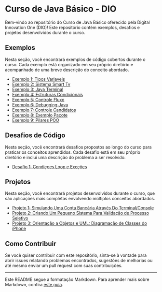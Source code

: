 # Curso de Java Básico - DIO

Bem-vindo ao repositório do Curso de Java Básico oferecido pela Digital Innovation One (DIO)! Este repositório contém exemplos, desafios e projetos desenvolvidos durante o curso.

## Exemplos

Nesta seção, você encontrará exemplos de código cobertos durante o curso. Cada exemplo está organizado em seu próprio diretório e acompanhado de uma breve descrição do conceito abordado.

- [Exemplo 1: Tipos Variaveis](exemplos/1-tipos-variaveis)
- [Exemplo 2: Sistema Smart Tv](exemplos/2-sistema-smart-tv)
- [Exemplo 3: Java Terminal](exemplos/3-java-terminal)
- [Exemplo 4: Estruturas Condicionais](exemplos/4-estrturas-condicionais)
- [Exemplo 5: Controle Fluxo](exemplos/5-controle-fluxo)
- [Exemplo 6: Debugging Java](exemplos/6-debugging-java)
- [Exemplo 7: Controle Candidatos](exemplos/7-controle-candidatos)
- [Exemplo 8: Exemplo Pacote](exemplos/8-exemplo-pacote)
- [Exemplo 9: Pilares POO](exemplos/9-pilares-poo)

## Desafios de Código

Nesta seção, você encontrará desafios propostos ao longo do curso para praticar os conceitos aprendidos. Cada desafio está em seu próprio diretório e inclui uma descrição do problema a ser resolvido.

- [Desafio 1: Condiçoes Loop e Exeções](desafios/1-condições-loops-e-execoes-java)

## Projetos

Nesta seção, você encontrará projetos desenvolvidos durante o curso, que são aplicações mais completas envolvendo múltiplos conceitos abordados.

- [Projeto 1: Simulando Uma Conta Bancária Através Do Terminal/Console](projeto/1-simulando-conta-bancaria)
- [Projeto 2: Criando Um Pequeno Sistema Para Validação de Processo Seletivo](projeto/2-controle-de-fluxo-contador)
- [Projeto 3: Orientação a Objetos e UML: Diagramação de Classes do iPhone](projeto/3-diagramação-classes-do-iphone)

## Como Contribuir

Se você quiser contribuir com este repositório, sinta-se à vontade para abrir issues relatando problemas encontrados, sugestões de melhorias ou até mesmo enviar um pull request com suas contribuições.

---

Este README segue a formatação Markdown. Para aprender mais sobre Markdown, confira [este guia](https://www.markdownguide.org/).
